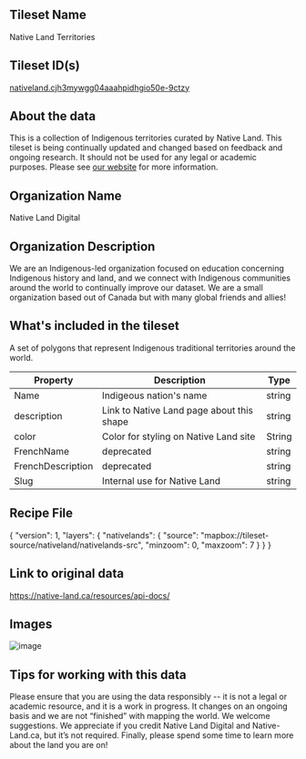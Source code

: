 ## Tileset Name

Native Land Territories

## Tileset ID(s)

[nativeland.cjh3mywgg04aaahpidhgio50e-9ctzy](https://studio.mapbox.com/tilesets/nativeland.cjh3mywgg04aaahpidhgio50e-9ctzy/)

## About the data

This is a collection of Indigenous territories curated by Native Land. This tileset is being continually updated and changed based on feedback and ongoing research. It should not be used for any legal or academic purposes. Please see [our website](https://native-land.ca/) for more information.

## Organization Name

Native Land Digital

## Organization Description

We are an Indigenous-led organization focused on education concerning Indigenous history and land, and we connect with Indigenous communities around the world to continually improve our dataset. We are a small organization based out of Canada but with many global friends and allies!

## What's included in the tileset

A set of polygons that represent Indigenous traditional territories around the world.

| Property | Description | Type |
| --- | --- | ----
| Name | Indigeous nation's name | string |
| description | Link to Native Land page about this shape | string |
| color | Color for styling on Native Land site | String |
| FrenchName| deprecated | string |
| FrenchDescription | deprecated | string |
| Slug | Internal use for Native Land | string |

## Recipe File

{
  "version": 1,
  "layers": {
    "nativelands": {
      "source": "mapbox://tileset-source/nativeland/nativelands-src",
      "minzoom": 0,
      "maxzoom": 7
    }
  }
}

## Link to original data 

https://native-land.ca/resources/api-docs/

## Images

![image](https://user-images.githubusercontent.com/22896/135348921-eed23210-bb5a-42d7-ada8-cbbd1b161122.png)

## Tips for working with this data

Please ensure that you are using the data responsibly -- it is not a legal or academic resource, and it is a work in progress. It changes on an ongoing basis and we are not “finished” with mapping the world. We welcome suggestions. We appreciate if you credit Native Land Digital and Native-Land.ca, but it’s not required. Finally, please spend some time to learn more about the land you are on!
